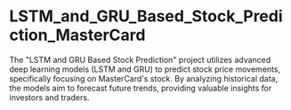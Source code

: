 # LSTM_and_GRU_Based_Stock_Prediction_MasterCard
The "LSTM and GRU Based Stock Prediction" project utilizes advanced deep learning models (LSTM and GRU) to predict stock price movements, specifically focusing on MasterCard's stock. By analyzing historical data, the models aim to forecast future trends, providing valuable insights for investors and traders.

